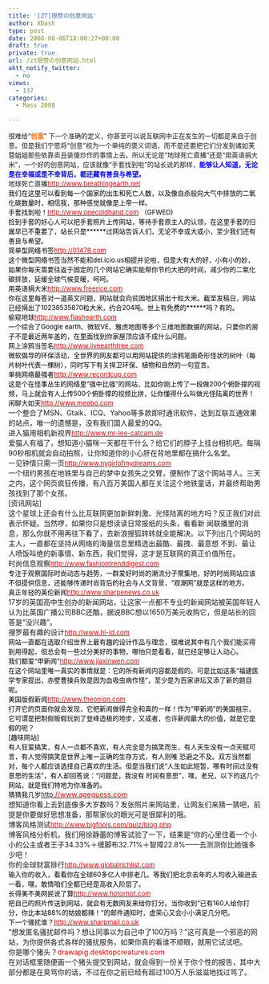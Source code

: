```yaml
---
title: '[ZT]很赞の创意网站'
author: XDash
type: post
date: 2008-08-06T18:00:27+00:00
draft: true
private: true
url: /zt很赞の创意网站.html
aktt_notify_twitter:
  - no
views:
  - 137
categories:
  - Mass 2008

---
```

<div>
  <font size="2">很难给&ldquo;<span style="color: #ff6600"><strong>创意</strong></span>&rdquo; 下一个准确的定义，你甚至可以说互联网中正在发生的一切都是来自于创意。但是我们宁愿将&ldquo;创意&rdquo;视为一个单纯的褒义词语，而不是还要把它们分发到诸如芙蓉姐姐那些依靠卖丑装傻炒作的事情上去。所以无论是&ldquo;地球死亡直播&rdquo;还是&ldquo;用英语捐大米&rdquo;，一个好的创意网站，应该就像&ldquo;手套找到啦&rdquo;的站长说的那样，<span style="color: #0000ff"><strong>能够让人知道，无论是在幸福或是不幸背后，都还藏有善良与希望。</strong></span><br /> 地球死亡直播</font><a href="http://www.breathingearth.net/" target="_blank" rel="nofollow"><font color="#ff0000" size="2">http://www.breathingearth.net</font></a><font color="#000000" size="2"><br /> 我们在这里可以看到每一个国家的出生和死亡人数，以及像自杀般向大气中排放的二氧化碳数量时，相信我，那种感觉就像是上帝一样。<br /> 手套找到啦！</font><a href="http://www.onecoldhand.com/" target="_blank" rel="nofollow"><font color="#ff0000" size="2">http://www.onecoldhand.com</font></a><font color="#000000" size="2"> （GFWED)<br /> 捡到手套的好心人可以把手套照片上传网站，等待手套原主人的认领，在这里手套的归属早已不重要了，站长只是******过网站告诉人们，无论不幸或大或小，至少我们还有善良与希望。<br /> 简单型网络书签</font><a href="http://01478.com/" target="_blank" rel="nofollow"><font color="#ff0000" size="2">http://01478.com</font></a><font color="#000000" size="2"><br /> 这个微型网络书签当然不能和del.icio.us相提并论啦，但是大有大的好，小有小的妙，如果你每天需要往返于固定的几个网站它确实能帮你节约大把的时间，减少你的二氧化碳排放，延缓全球气候变暖，呵呵。<br /> 用英语捐大米</font><a href="http://www.freerice.com/" target="_blank" rel="nofollow"><font color="#ff0000" size="2">http://www.freerice.com</font></a><font color="#000000" size="2"><br /> 你在这里每答对一道英文问题，网站就会向贫困地区捐出十粒大米。截至发稿日，网站已经捐出了10238535870粒大米，约合204吨。世上有免费的******吗？有的。<br /> 偷窥地球</font><a href="http://www.flashearth.com/" target="_blank" rel="nofollow"><font color="#ff0000" size="2">http://www.flashearth.com</font></a><font color="#000000" size="2"><br /> 一个综合了Google earth、微软VE、雅虎地图等多个三维地图数据的网站，只要你的房子不是最近两年盖的，在里面找到你家屋顶应该不成什么问题。<br /> 网上涂鸦当签名</font><a href="http://www.liveearthtree.com/" target="_blank" rel="nofollow"><font color="#ff0000" size="2">http://www.liveearthtree.com</font></a><font color="#000000" size="2"><br /> 微软倡导的环保活动，全世界的网友都可以用网站提供的涂鸦笔画奇形怪状的树叶（每片树叶代表一棵树），同时写下有关捍卫环保、植物和自然的一句宣言。<br /> 单挑网络最强者</font><a href="http://www.recordcup.com/" target="_blank" rel="nofollow"><font color="#ff0000" size="2">http://www.recordcup.com</font></a><font color="#000000" size="2"><br /> 这是个在怪事丛生的网络里&ldquo;强中比强&rdquo;的网站，比如你刚上传了一段做200个俯卧撑的视频，马上就会有人上传500个俯卧撑的视频比拼，让你懂得什么叫做光怪陆离的世界！<br /> 闲聊大如天</font><a href="http://www.meebo.com/" target="_blank" rel="nofollow"><font color="#ff0000" size="2">http://www.meebo.com</font></a><font color="#000000"></font><font size="2"></font><font color="#ff0000"><br /> </font>一个整合了MSN、Gtalk、ICQ、Yahoo等多款即时通讯软件，达到互联互通效果的站点，唯一的遗憾是，没有我们国人最爱的QQ。<br /> 进入猫用相机新视界<a href="http://www.mr-lee-catcam.de/" target="_blank" rel="nofollow"><font color="#ff0000" size="2">http://www.mr-lee-catcam.de</font></a><font color="#000000"></font><font size="2"></font><font color="#ff0000"><br /> </font>爱猫人有福了，想知道小猫咪一天都在干什么？给它们的脖子上挂台相机吧。每隔90秒相机就会自动拍照，让你知道你的小心肝在背地里都在搞什么名堂。<br /> 一见钟情只需一页<a href="http://www.nygirlofmydreams.com/" target="_blank" rel="nofollow"><font color="#ff0000" size="2">http://www.nygirlofmydreams.com</font></a><font color="#000000"></font><font size="2"></font><font color="#ff0000"><br /> </font>一个纽约男孩在地铁里与自己的梦中女孩失之交臂，便制作了这个网站寻人。三天之内，这个网页疯狂传播，有八百万美国人都在关注这个地铁童话，并最终帮助男孩找到了那个女孩。<br /> [资讯网站]<br /> 这个星球上还会有什么比互联网更加新鲜刺激、光怪陆离的地方吗？反正我们对此表示怀疑。当然啰，如果你只是想读读日常报纸的头条，看看新 闻联播里的消息，那么你就不用再往下看了，去新浪搜狐转转就全能解决。以下列出几个网站的主人，一直都在坚持从网络的海量信息里精选出最酷、最拽、最意想 不到、最让人喷饭叫绝的新事情、新东西，我们觉得，这才是互联网的真正价值所在。<br /> 时尚信息观察<a href="http://www.fashiontrenddigest.com/" target="_blank" rel="nofollow"><font color="#ff0000" size="2">http://www.fashiontrenddigest.com</font></a><font color="#000000" size="2"><br /> 专注于观察国际时尚动态与趋势，一群爱好时尚的潮流分子聚集地，好的时尚网站应该不但提供信息，还能够传递时尚背后的社会与人文背景，&ldquo;观潮网&rdquo;就是这样的地方。<br /> 真正年轻的英伦新闻</font><a href="http://www.sharpenews.co.uk/" target="_blank" rel="nofollow"><font color="#ff0000" size="2">http://www.sharpenews.co.uk</font></a><font color="#000000"></font><font size="2"></font><font color="#ff0000"><br /> </font>17岁的英国高中生创办的新闻网站，让这家一点都不专业的新闻网站被英国年轻人认为比英国广播公司BBC还酷，据说BBC想以1650万美元收购它，但是站长的回答是&ldquo;没兴趣&rdquo;。<br /> 搜罗最有趣的设计<a href="http://www.hi-id.com/" target="_blank" rel="nofollow"><font color="#ff0000" size="2">http://www.hi-id.com</font></a><font color="#000000" size="2"><br /> 网站一直都在选取介绍世界上最有趣的设计作品与理念，很难说其中有几个我们能买得到用得起，但总会有一些过分美好的事物，哪怕只是看看，就已经足够让人动心。<br /> 我们都爱&ldquo;甲新闻&rdquo;</font><a href="http://www.jiaxinwen.com/" target="_blank" rel="nofollow"><font color="#ff0000" size="2">http://www.jiaxinwen.com</font></a><font color="#000000" size="2"><br /> 在这个网站里唯一真实的事情就是：它的所有新闻内容都是假的。可是比如这条&ldquo;福建医学专家提出，赤壁曹操兵败是因为血吸虫病作怪&rdquo;，至少是为百家讲坛又添了新的题目呢。<br /> 美国版假新闻</font><a href="http://www.theonion.com/" target="_blank" rel="nofollow"><font color="#ff0000" size="2">http://www.theonion.com</font></a><font color="#000000" size="2"><br /> 打开它的页面你就会发现，它把新闻做得完全和真的一样！作为&ldquo;甲新闻&rdquo;的美国祖宗，它可谓是把制假贩假玩到了登峰造极的地步，又或者，也许新闻最大的价值，就是它是假的呢？<br /> [趣味网站]<br /> 有人狂爱搞笑，有人一点都不喜欢，有人完全是为搞笑而生，有人天生没有一点天赋可言，有人觉得搞笑是世界上唯一正确的生存方式，有人则唯 恐避之不及。双方当然都对，每个人都应该选择自己喜欢的生活。但是当我们说&ldquo;人生如此短暂，哪有时间过没有意思的生活&rdquo;，有人却回答说：&ldquo;问题是，我没有 时间有意思&rdquo;，嘿，老兄，以下的这几个网站，就是我们特地为你准备的。<br /> 猜猜我几岁</font><a href="http://www.ageguess.com/" target="_blank" rel="nofollow"><font color="#000000"></font><font size="2">http</font><font color="#ff0000">://www.ageguess.com</font></a><font color="#000000"></font><font size="2"></font><font color="#ff0000"> </font><br /> 想知道你看上去到底像多大岁数吗？发张照片来网站里，让网友们来猜一猜吧，前提是你要做好思想准备，那帮家伙的眼光可是很犀利的哦。<br /> 博客风格测试<a href="http://www.bigfools.com/quiz/blog.php" target="_blank" rel="nofollow"><font color="#ff0000" size="2">http://www.bigfools.com/quiz/blog.php</font></a><font color="#000000"></font><font size="2"></font><font color="#ff0000"><br /> </font>博客风格分析机，我们用徐静蕾的博客试验了一下，结果是&ldquo;你的心里住着一个小小的公主或者王子34.33%＋缠脚布32.71%＋智障22.8%&mdash;&mdash;去测测你比她强多少吧！<br /> 你的全球财富排行<a href="http://www.globalrichlist.com/" target="_blank" rel="nofollow"><font color="#ff0000" size="2">http://www.globalrichlist.com</font></a><font color="#000000" size="2"><br /> 输入你的收入，看看你在全球60多亿人中排老几。等我们把北京去年的人均收入输进去一看，嘿，敢情咱们全都已经是高收入阶层了。<br /> 长得美不美网民说了算</font><a href="http://www.hotornot.com/" target="_blank" rel="nofollow"><font color="#ff0000" size="2">http://www.hotornot.com</font></a><font color="#000000" size="2"><br /> 把自己的照片传送到网站，就会有无数网友来给你打分。当你收到&ldquo;已有160人给你打分，你比本站88%的姑娘都辣！&rdquo;的邮件通知时，虚荣心又会小小满足几分吧。<br /> 下一个骚扰谁？</font><a href="http://www.sharpmail.co.uk/" target="_blank" rel="nofollow"><font color="#ff0000" size="2">http://www.sharpmail.co.uk</font></a><font color="#000000"></font><font size="2"></font><font color="#ff0000"><br /> </font>&ldquo;想发匿名骚扰邮件吗？想让同事以为自己中了100万吗？&rdquo;这可真是一个邪恶的网站，为你提供各式各样的骚扰服务，如果你真的看谁不顺眼，就用它试试吧。<br /> 你是哪个猪头？<font color="#ff0000">drawapig.desktopcreatures.com</font><br /> 在对话框里随便画一个猪头提交到网站，就会得到一份关于你个性的报告，其中大部分都是在臭骂你的话，不过在你之前已经有超过100万人乐滋滋地找过骂了。
</div>